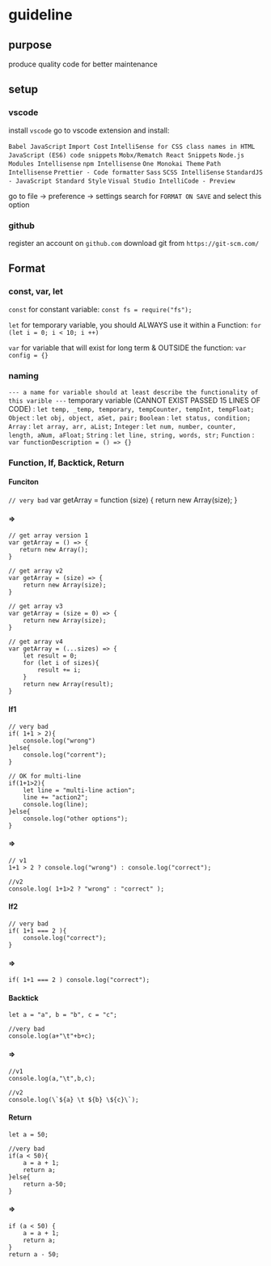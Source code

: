 # guideline

## purpose

produce quality code for better maintenance

## setup

### vscode

install `vscode`
go to vscode extension and install:

`Babel JavaScript`
`Import Cost`
`IntelliSense for CSS class names in HTML`
`JavaScript (ES6) code snippets`
`Mobx/Rematch React Snippets`
`Node.js Modules Intellisense`
`npm Intellisense`
`One Monokai Theme`
`Path Intellisense`
`Prettier - Code formatter`
`Sass`
`SCSS IntelliSense`
`StandardJS - JavaScript Standard Style`
`Visual Studio IntelliCode - Preview`

go to file -> preference -> settings
search for `FORMAT ON SAVE` and select this option

### github

register an account on `github.com`
download git from `https://git-scm.com/`

## Format

### const, var, let

`const` for constant variable:
`const fs = require("fs");`

`let` for temporary variable, you should ALWAYS use it within a Function:
`for (let i = 0; i < 10; i ++)`

`var` for variable that will exist for long term & OUTSIDE the function:
`var config = {}`

### naming

`--- a name for variable should at least describe the functionality of this varible ---`
temporary variable (CANNOT EXIST PASSED 15 LINES OF CODE) : `let temp, _temp, temporary, tempCounter, tempInt, tempFloat;`
`Object` : `let obj, object, aSet, pair;`
`Boolean` : `let status, condition;`
`Array` : `let array, arr, aList;`
`Integer` : `let num, number, counter, length, aNum, aFloat;`
`String` : `let line, string, words, str;`
`Function` : `var functionDescription = () => {}`

### Function, If, Backtick, Return

#### Funciton

`// very bad`
var getArray = function (size) { return new Array(size); }

#### =>

    // get array version 1
    var getArray = () => {
       return new Array();
    }

    // get array v2
    var getArray = (size) => {
        return new Array(size);
    }

    // get array v3
    var getArray = (size = 0) => {
        return new Array(size);
    }

    // get array v4
    var getArray = (...sizes) => {
        let result = 0;
        for (let i of sizes){
            result += i;
        }
        return new Array(result);
    }

#### If1

    // very bad
    if( 1+1 > 2){
        console.log("wrong")
    }else{
        console.log("corrent");
    }

    // OK for multi-line
    if(1+1>2){
        let line = "multi-line action";
        line += "action2";
        console.log(line);
    }else{
        console.log("other options");
    }

#### =>

    // v1
    1+1 > 2 ? console.log("wrong") : console.log("correct");

    //v2
    console.log( 1+1>2 ? "wrong" : "correct" );

#### If2

    // very bad
    if( 1+1 === 2 ){
        console.log("correct");
    }

#### =>

    if( 1+1 === 2 ) console.log("correct");

#### Backtick

    let a = "a", b = "b", c = "c";

    //very bad
    console.log(a+"\t"+b+c);

#### =>

    //v1
    console.log(a,"\t",b,c);

    //v2
    console.log(\`${a} \t ${b} \${c}\`);

#### Return

    let a = 50;

    //very bad
    if(a < 50){
        a = a + 1;
        return a;
    }else{
        return a-50;
    }

#### =>

    if (a < 50) {
        a = a + 1;
        return a;
    }
    return a - 50;
